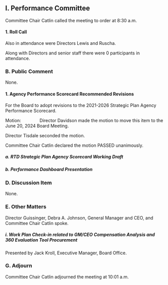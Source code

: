 ## I. Performance Committee

Committee Chair Catlin called the meeting to order at 8:30 a.m.

#### 1. Roll Call

Also in attendance were Directors Lewis and Ruscha.

Along with Directors and senior staff there were 0 participants in attendance.

### B. Public Comment

None.

#### 1. Agency Performance Scorecard Recommended Revisions

For the Board to adopt revisions to the 2021-2026 Strategic Plan Agency Performance Scorecard.

Motion:               Director Davidson made the motion to move this item to the June 20, 2024 Board Meeting.

Director Tisdale seconded the motion.

Committee Chair Catlin declared the motion PASSED unanimously.

##### a. RTD Strategic Plan Agency Scorecard Working Draft

##### b. Performance Dashboard Presentation

### D. Discussion Item

None.

### E. Other Matters

Director Guissinger, Debra A. Johnson, General Manager and CEO, and Committee Chair Catlin spoke.

##### i. Work Plan Check-in related to GM/CEO Compensation Analysis and 360 Evaluation Tool Procurement

Presented by Jack Kroll, Executive Manager, Board Office.

### G. Adjourn

Committee Chair Catlin adjourned the meeting at 10:01 a.m.